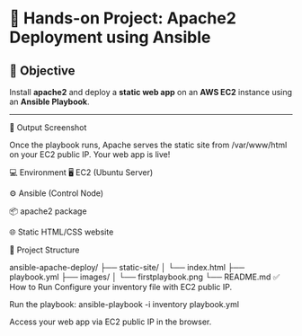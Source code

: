 # 🚀 Hands-on Project: Apache2 Deployment using Ansible

## 🧠 Objective
Install **apache2** and deploy a **static web app** on an **AWS EC2** instance using an **Ansible Playbook**.

---
📸 Output Screenshot

Once the playbook runs, Apache serves the static site from /var/www/html on your EC2 public IP. Your web app is live!

💻 Environment
🖥️ EC2 (Ubuntu Server)

⚙️ Ansible (Control Node)

📦 apache2 package

🌐 Static HTML/CSS website

📁 Project Structure

ansible-apache-deploy/
├── static-site/
│   └── index.html
├── playbook.yml
├── images/
│   └── firstplaybook.png
└── README.md
✅ How to Run
Configure your inventory file with EC2 public IP.

Run the playbook:
ansible-playbook -i inventory playbook.yml

Access your web app via EC2 public IP in the browser.
